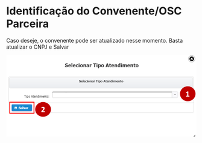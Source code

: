 # Identificação do Convenente/OSC Parceira

Caso deseje, o convenente pode ser atualizado nesse momento. Basta atualizar o CNPJ e Salvar

![](../../.gitbook/assets/image%20%2814%29.png)

